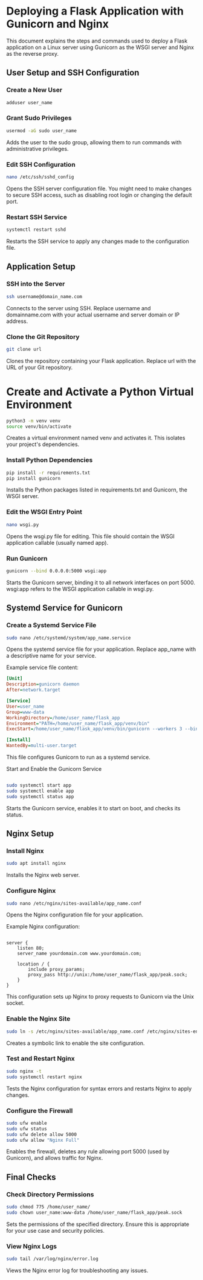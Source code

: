 # Deploying a Flask Application with Gunicorn and Nginx

This document explains the steps and commands used to deploy a Flask application on a Linux server using Gunicorn as the WSGI server and Nginx as the reverse proxy.

## User Setup and SSH Configuration

### Create a New User
```sh
adduser user_name
```

### Grant Sudo Privileges
```sh
usermod -aG sudo user_name
```
Adds the user to the sudo group, allowing them to run commands with administrative privileges.

### Edit SSH Configuration
```sh
nano /etc/ssh/sshd_config
```
Opens the SSH server configuration file. You might need to make changes to secure SSH access, such as disabling root login or changing the default port.

### Restart SSH Service
```sh
systemctl restart sshd
```
Restarts the SSH service to apply any changes made to the configuration file.

## Application Setup

### SSH into the Server
```sh
ssh username@domain_name.com
```
Connects to the server using SSH. Replace username and domainname.com with your actual username and server domain or IP address.

### Clone the Git Repository

```sh
git clone url
```
Clones the repository containing your Flask application. Replace url with the URL of your Git repository.

# Create and Activate a Python Virtual Environment

```sh
python3 -m venv venv
source venv/bin/activate
```
Creates a virtual environment named venv and activates it. This isolates your project's dependencies.

### Install Python Dependencies

```sh
pip install -r requirements.txt
pip install gunicorn
```
Installs the Python packages listed in requirements.txt and Gunicorn, the WSGI server.

### Edit the WSGI Entry Point

```sh
nano wsgi.py
```
Opens the wsgi.py file for editing. This file should contain the WSGI application callable (usually named app).

### Run Gunicorn

```sh
gunicorn --bind 0.0.0.0:5000 wsgi:app
```
Starts the Gunicorn server, binding it to all network interfaces on port 5000. wsgi:app refers to the WSGI application callable in wsgi.py.

## Systemd Service for Gunicorn

### Create a Systemd Service File

```sh
sudo nano /etc/systemd/system/app_name.service
```
Opens the systemd service file for your application. Replace app_name with a descriptive name for your service.

Example service file content:
```ini
[Unit]
Description=gunicorn daemon
After=network.target

[Service]
User=user_name  
Group=www-data
WorkingDirectory=/home/user_name/flask_app
Environment="PATH=/home/user_name/flask_app/venv/bin"
ExecStart=/home/user_name/flask_app/venv/bin/gunicorn --workers 3 --bind unix:/home/user_name/flask_app/peak.sock wsgi:app

[Install]
WantedBy=multi-user.target
```

This file configures Gunicorn to run as a systemd service.

Start and Enable the Gunicorn Service

```sh

sudo systemctl start app
sudo systemctl enable app
sudo systemctl status app
```
Starts the Gunicorn service, enables it to start on boot, and checks its status.

## Nginx Setup

### Install Nginx

```sh
sudo apt install nginx
```
Installs the Nginx web server.

### Configure Nginx

```sh
sudo nano /etc/nginx/sites-available/app_name.conf
```
Opens the Nginx configuration file for your application.

Example Nginx configuration:
```nginx

server {
    listen 80;
    server_name yourdomain.com www.yourdomain.com;

    location / {
        include proxy_params;
        proxy_pass http://unix:/home/user_name/flask_app/peak.sock;
    }
}
```
This configuration sets up Nginx to proxy requests to Gunicorn via the Unix socket.

### Enable the Nginx Site

```sh
sudo ln -s /etc/nginx/sites-available/app_name.conf /etc/nginx/sites-enabled/
```
Creates a symbolic link to enable the site configuration.

### Test and Restart Nginx

```sh
sudo nginx -t
sudo systemctl restart nginx
```
Tests the Nginx configuration for syntax errors and restarts Nginx to apply changes.

### Configure the Firewall

```sh
sudo ufw enable
sudo ufw status
sudo ufw delete allow 5000
sudo ufw allow "Nginx Full"
```
Enables the firewall, deletes any rule allowing port 5000 (used by Gunicorn), and allows traffic for Nginx.

## Final Checks

### Check Directory Permissions

```sh
sudo chmod 775 /home/user_name/
sudo chown user_name:www-data /home/user_name/flask_app/peak.sock
```
Sets the permissions of the specified directory. Ensure this is appropriate for your use case and security policies.

### View Nginx Logs

```sh
sudo tail /var/log/nginx/error.log
```
Views the Nginx error log for troubleshooting any issues.
